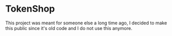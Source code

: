 # TokenShop

This project was meant for someone else a long time ago, I decided to make this public since it's old code and I do not use this anymore.
